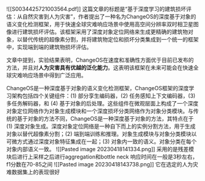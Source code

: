 ![[S0034425721003564.pdf]]
这篇文章的标题是“基于深度学习的建筑损坏评估：从自然灾害到人为灾害”，作者提出了一种名为ChangeOS的深度基于对象的语义变化检测框架，用于快速全球灾难响应场景中使用高空间分辨率双时相卫星图像进行建筑损坏评估。该框架采用了深度对象定位网络来生成更精确的建筑物对象，以替代传统的超像素分割，并将建筑物定位和损坏分类集成到一个统一的框架中，实现端到端的建筑物损坏评估。

文章中提到，实验结果表明，ChangeOS在速度和准确性方面优于目前已发布的方法，并且对**人为灾害具有优越的泛化能力**。这表明该框架在未来可能会在快速全球灾难响应场景中得到广泛应用。

ChangeOS是一种深度基于对象的语义变化检测框架，ChangeOS框架的深度学习架构包括四个关键组件：(1) 部分孪生编码器，(2) 任务感知上下文编码器，(3) 多任务解码器，和 (4) 基于对象的后处理。这些组件在微观层面上构成了一个深度对象定位网络作为对象生成模块和一个深度损坏分类网络作为对象分类模块。与传统的基于对象的方法不同，ChangeOS是一种深度基于对象的方法，其特点在于(1) 深度对象生成。深度对象定位网络是一种自下而上的实例分割方法，用于生成对象以替代超像素分割；(2) 端到端训练和推理。对象生成模块与对象分类模块以可微方式通过深度对象特征集成在一起；(3) 对象内一致的语义。对象分类在每个对象内部语义一致。
![[Pasted image 20230418141334.png]]
采用的是残差模块后进行上采样之后进行aggregation和bottle neck
响应时间在一般是3秒左右，f1分数在70-85之间
![[Pasted image 20230418143738.png]]
它在选定的人为灾难数据集上的表现很好